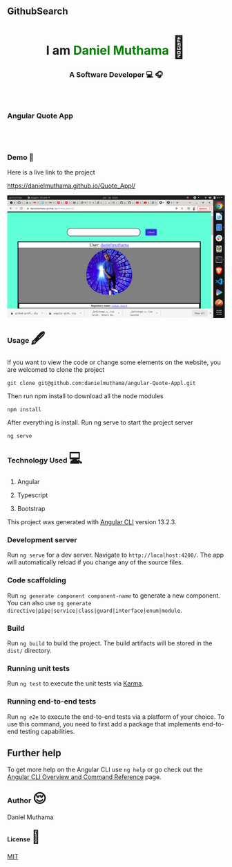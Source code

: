## GithubSearch

<link
      rel="stylesheet"
      href="https://cdnjs.cloudflare.com/ajax/libs/font-awesome/6.0.0-beta2/css/all.min.css"
      integrity="sha512-YWzhKL2whUzgiheMoBFwW8CKV4qpHQAEuvilg9FAn5VJUDwKZZxkJNuGM4XkWuk94WCrrwslk8yWNGmY1EduTA=="
      crossorigin="anonymous"
      referrerpolicy="no-referrer"
    />

<div style="text-align: center; ">
        <div>
            <h1>I am <span style="color: green; ">Daniel Muthama</span> <span style='font-size:50px;'> &#128075</span></h1>
            <h3>A Software Developer &#128187; &#127911;</h3>
        </div>
        
</div>
<br>

### Angular Quote App <span style='font-size:30px;'> <img height="20" class="mx-1" id="logo-img" src="./images/icons/shop-solid.svg" alt=""></span> 


<br>







<br>


### Demo &#128273;

Here is a live link to the project 


https://danielmuthama.github.io/Quote_Appl/

![alt text](src/assets/bg-i.png)

### Usage <span style='font-size:30px;'>🖋</span> 
If you want to view the code or change some elements on the website, you are welcomed to clone the project

``` git
git clone git@github.com:danielmuthama/angular-Quote-Appl.git

```

Then run npm install to download all the node modules
```npm
npm install

```

After everything is install. Run ng serve to start the project server

```ng
ng serve
```


### Technology Used <span style='font-size:30px;'>&#128187;</span> 

1. Angular

2. Typescript

3. Bootstrap


This project was generated with [Angular CLI](https://github.com/angular/angular-cli) version 13.2.3.

### Development server

Run `ng serve` for a dev server. Navigate to `http://localhost:4200/`. The app will automatically reload if you change any of the source files.

### Code scaffolding

Run `ng generate component component-name` to generate a new component. You can also use `ng generate directive|pipe|service|class|guard|interface|enum|module`.

### Build

Run `ng build` to build the project. The build artifacts will be stored in the `dist/` directory.

### Running unit tests

Run `ng test` to execute the unit tests via [Karma](https://karma-runner.github.io).

### Running end-to-end tests

Run `ng e2e` to execute the end-to-end tests via a platform of your choice. To use this command, you need to first add a package that implements end-to-end testing capabilities.

## Further help

To get more help on the Angular CLI use `ng help` or go check out the [Angular CLI Overview and Command Reference](https://angular.io/cli) page.
### Author <span style='font-size:30px;'>&#128524;</span> 

Daniel Muthama

#### License  <span style='font-size:30px;'>🔐</span> 
[MIT](https://choosealicense.com/licenses/mit/)
